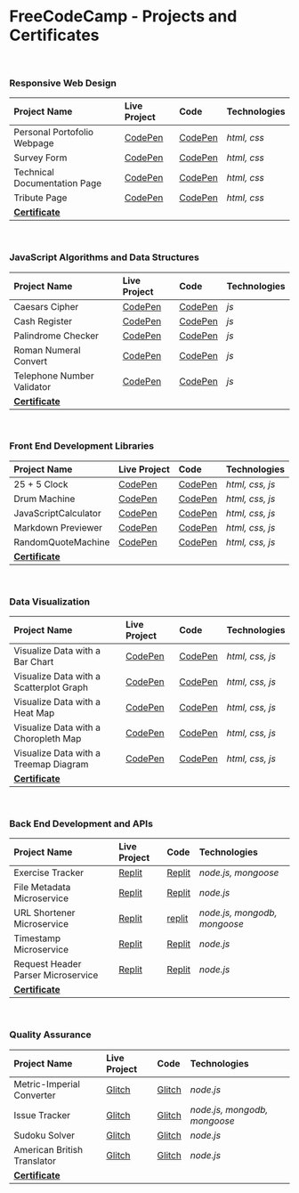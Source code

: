 # FreeCodeCamp - Projects and Certificates

<br>

 ### Responsive Web Design
| Project Name                  | Live Project                                        | Code                                                | Technologies |
| :---                          | :--                                                 | :---                                                | :---         |
| Personal Portofolio Webpage  |[CodePen](https://codepen.io/Danut-Nanu/full/rNZOxGx) | [CodePen](https://codepen.io/Danut-Nanu/pen/rNZOxGx) | *html, css*  |
| Survey Form                  |[CodePen](https://codepen.io/Danut-Nanu/full/yLxyEMP) | [CodePen](https://codepen.io/Danut-Nanu/pen/yLxyEMP) | *html, css*  |
| Technical Documentation Page |[CodePen](https://codepen.io/Danut-Nanu/full/xxabzdm) | [CodePen](https://codepen.io/Danut-Nanu/pen/xxabzdm) | *html, css*  |
| Tribute Page                 |[CodePen](https://codepen.io/Danut-Nanu/full/PoBVxbp) | [CodePen](https://codepen.io/Danut-Nanu/pen/PoBVxbp) | *html, css*  |
| **[Certificate](https://www.freecodecamp.org/certification/danutnanu/responsive-web-design)** ||||

<br>

 ### JavaScript Algorithms and Data Structures
| Project Name                  | Live Project                                        | Code                                                | Technologies |
| :---                          | :--                                                 | :---                                                | :---         |
| Caesars Cipher                |[CodePen](https://codepen.io/Danut-Nanu/full/zYMKELQ) | [CodePen](https://codepen.io/Danut-Nanu/pen/zYMKELQ) | *js*  |
| Cash Register                 |[CodePen](https://codepen.io/Danut-Nanu/full/YzRGrRW) | [CodePen](https://codepen.io/Danut-Nanu/pen/YzRGrRW) | *js*  | 
| Palindrome Checker            |[CodePen](https://codepen.io/Danut-Nanu/full/ZEmpXmw) | [CodePen](https://codepen.io/Danut-Nanu/pen/ZEmpXmw) | *js*  |
| Roman Numeral Convert         |[CodePen](https://codepen.io/Danut-Nanu/full/GRwjMPm) | [CodePen](https://codepen.io/Danut-Nanu/pen/GRwjMPm) | *js*  |
| Telephone Number Validator    |[CodePen](https://codepen.io/Danut-Nanu/full/MWzjEZZ) | [CodePen](https://codepen.io/Danut-Nanu/pen/MWzjEZZ) | *js*  |
| **[Certificate](https://www.freecodecamp.org/certification/danutnanu/javascript-algorithms-and-data-structures)** ||||

<br>

 ### Front End Development Libraries
| Project Name                 | Live Project                                        | Code                                                | Technologies |
| :---                         | :--                                                 | :---                                                | :---         |
| 25 + 5 Clock                 |[CodePen](https://codepen.io/Danut-Nanu/full/MWzwYLY) | [CodePen](https://codepen.io/Danut-Nanu/pen/MWzwYLY) | *html, css, js*  |
| Drum Machine                 |[CodePen](https://codepen.io/Danut-Nanu/full/KKGLmJL) | [CodePen](https://codepen.io/Danut-Nanu/pen/KKGLmJL) | *html, css, js*  |
| JavaScriptCalculator         |[CodePen](https://codepen.io/Danut-Nanu/full/ExOxYGG) | [CodePen](https://codepen.io/Danut-Nanu/pen/ExOxYGG) | *html, css, js*  |
| Markdown Previewer           |[CodePen](https://codepen.io/Danut-Nanu/full/RwempgN) | [CodePen](https://codepen.io/Danut-Nanu/pen/RwempgN) | *html, css, js*  |
| RandomQuoteMachine           |[CodePen](https://codepen.io/Danut-Nanu/full/PoyXqwg) | [CodePen](https://codepen.io/Danut-Nanu/pen/PoyXqwg) | *html, css, js*  |
| **[Certificate](https://www.freecodecamp.org/certification/danutnanu/front-end-development-libraries)** ||||

<br>

 ### Data Visualization
| Project Name                  | Live Project                                        | Code                                                | Technologies |
| :---                          | :--                                                 | :---                                                | :---         |
| Visualize Data with a Bar Chart         |[CodePen](https://codepen.io/Danut-Nanu/full/YzRGxKv) | [CodePen](https://codepen.io/Danut-Nanu/pen/YzRGxKv) | *html, css, js*  |
| Visualize Data with a Scatterplot Graph |[CodePen](https://codepen.io/Danut-Nanu/full/mdQOrPG) | [CodePen](https://codepen.io/Danut-Nanu/pen/mdQOrPG) | *html, css, js*  |
| Visualize Data with a Heat Map          |[CodePen](https://codepen.io/Danut-Nanu/full/gOQWYzN) | [CodePen](https://codepen.io/Danut-Nanu/pen/gOQWYzN) | *html, css, js*  |
| Visualize Data with a Choropleth Map    |[CodePen](https://codepen.io/Danut-Nanu/full/BaGRaEw) | [CodePen](https://codepen.io/Danut-Nanu/pen/BaGRaEw) | *html, css, js*  |
| Visualize Data with a Treemap Diagram    |[CodePen](https://codepen.io/Danut-Nanu/full/rNQmaNg) | [CodePen](https://codepen.io/Danut-Nanu/pen/rNQmaNg) | *html, css, js*  |
| **[Certificate](https://www.freecodecamp.org/certification/danutnanu/data-visualization)** ||||


<br>

 ### Back End Development and APIs
| Project Name                 | Live Project                                        | Code                                                | Technologies |
| :---                         | :--                                                 | :---                                                | :---         |
| Exercise Tracker                 |[Replit](https://8fd5a7cb-d8cb-4d0e-9020-d2a8805d5cb6-00-1rp1mkr2h8zy1.spock.replit.dev/) | [Replit](https://replit.com/@danutnanu/boilerplate-project-exercisetracker) | *node.js, mongoose*  |
| File Metadata Microservice       |[Replit](https://35760490-917f-4a83-b4ae-99757a7be186-00-vy2i5tocfl1x.worf.replit.dev/) | [Replit](https://replit.com/@danutnanu/boilerplate-project-filemetadata) | *node.js*  |
| URL Shortener Microservice       |[Replit](https://521dc855-d83b-4f30-b865-dfea53808128-00-mksrpl50vs88.riker.replit.dev/) | [replit](https://replit.com/@danutnanu/boilerplate-project-urlshortener) | *node.js, mongodb, mongoose*  |
| Timestamp Microservice           |[Replit](https://a2734c01-c21b-4400-a456-0ffb2babf178-00-d6kdur78zgw.spock.replit.dev/) | [Replit](https://replit.com/@danutnanu/boilerplate-project-timestamp) | *node.js*  |
| Request Header Parser Microservice|[Replit](https://dc2f848d-6b9e-4592-bb67-fcb8d370ad1a-00-bcs6vg0vzfg5.riker.replit.dev/) | [Replit](https://replit.com/@danutnanu/boilerplate-project-headerparser) | *node.js*  |
| **[Certificate](https://www.freecodecamp.org/certification/danutnanu/back-end-development-and-apis)** ||||

<br>

 ### Quality Assurance
| Project Name                 | Live Project                                        | Code                                                | Technologies |
| :---                         | :--                                                 | :---                                                | :---         |
| Metric-Imperial Converter         |[Glitch](https://ancient-snowy-occupation.glitch.me/) | [Glitch](https://glitch.com/edit/#!/ancient-snowy-occupation?path=README.md%3A1%3A0) | *node.js*  |
| Issue Tracker                     |[Glitch](https://loud-far-gruyere.glitch.me/) | [Glitch](https://glitch.com/edit/#!/loud-far-gruyere?path=README.md%3A1%3A0) | *node.js, mongodb, mongoose*  |
| Sudoku Solver                     |[Glitch](https://coal-ahead-billboard.glitch.me/) | [Glitch](https://glitch.com/edit/#!/coal-ahead-billboard?path=README.md%3A1%3A0) | *node.js*  |
| American British Translator       |[Glitch](https://incongruous-silly-sage.glitch.me/) | [Glitch](https://glitch.com/edit/#!/incongruous-silly-sage?path=README.md%3A1%3A0) | *node.js*  |
| **[Certificate](https://www.freecodecamp.org/certification/danutnanu/back-end-development-and-apis)** ||||

<br>

